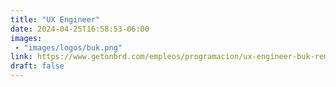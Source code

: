 ```yaml
---
title: "UX Engineer"
date: 2024-04-25T16:58:53-06:00
images: 
 - "images/logos/buk.png"
link: https://www.getonbrd.com/empleos/programacion/ux-engineer-buk-remote-d025
draft: false
---
```


